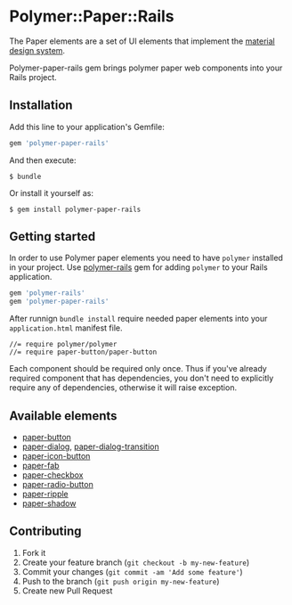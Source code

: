 # Polymer::Paper::Rails

The Paper elements are a set of UI elements that implement the [material design system](http://www.google.com/design/spec/material-design/introduction.html).

Polymer-paper-rails gem brings polymer paper web components into your Rails project.

## Installation

Add this line to your application's Gemfile:

```ruby
gem 'polymer-paper-rails'
```

And then execute:

    $ bundle

Or install it yourself as:

    $ gem install polymer-paper-rails

## Getting started

In order to use Polymer paper elements you need to have
`polymer` installed in your project. Use [polymer-rails](https://github.com/alchapone/polymer-rails) gem for adding `polymer` to your Rails application.

```ruby
gem 'polymer-rails'
gem 'polymer-paper-rails'
```

After runnign `bundle install` require needed paper elements into your `application.html` manifest file.

    //= require polymer/polymer
    //= require paper-button/paper-button


Each component should be required only once. Thus if you've already required component that has dependencies, you don't need
to explicitly require any of dependencies, otherwise it will raise exception.

## Available elements

* [paper-button](http://www.polymer-project.org/docs/elements/paper-elements.html#paper-button)
* [paper-dialog](http://www.polymer-project.org/docs/elements/paper-elements.html#paper-dialog), [paper-dialog-transition](http://www.polymer-project.org/docs/elements/paper-elements.html#paper-dialog-transition)
* [paper-icon-button](http://www.polymer-project.org/docs/elements/paper-elements.html#paper-icon-button)
* [paper-fab](http://www.polymer-project.org/docs/elements/paper-elements.html#paper-fab)
* [paper-checkbox](http://www.polymer-project.org/docs/elements/paper-elements.html#paper-checkbox)
* [paper-radio-button](http://www.polymer-project.org/docs/elements/paper-elements.html#paper-radio-button)
* [paper-ripple](http://www.polymer-project.org/docs/elements/paper-elements.html#paper-ripple)
* [paper-shadow](http://www.polymer-project.org/docs/elements/paper-elements.html#paper-shadow)

## Contributing

1. Fork it
2. Create your feature branch (`git checkout -b my-new-feature`)
3. Commit your changes (`git commit -am 'Add some feature'`)
4. Push to the branch (`git push origin my-new-feature`)
5. Create new Pull Request
